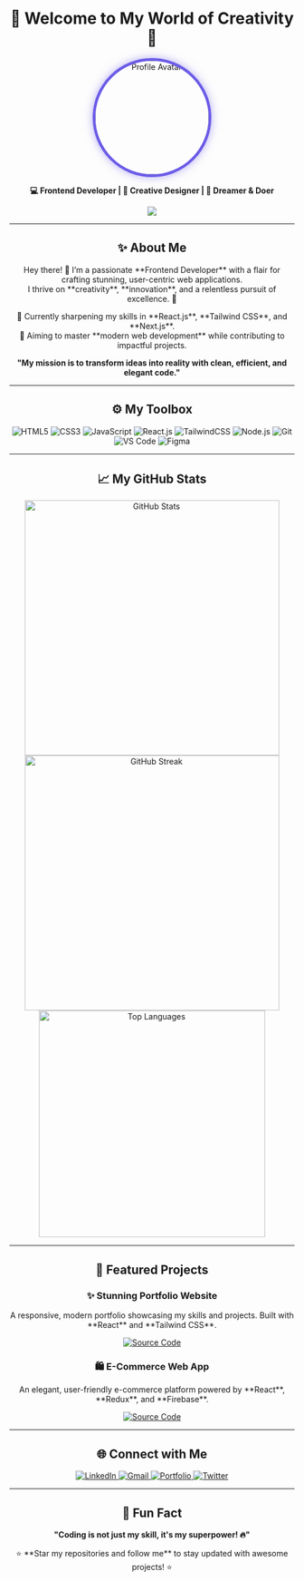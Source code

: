 <h1 align="center">🌟 Welcome to My World of Creativity 🌟</h1>

<p align="center">
  <img src=https://avatars.githubusercontent.com/u/57359405?v=4 alt="Profile Avatar" width="200" style="border-radius: 50%; border: 5px solid #6c5ce7; box-shadow: 0 0 15px rgba(108, 92, 231, 0.5);"/>
</p>

<p align="center">
  <b>💻 Frontend Developer | 🎨 Creative Designer | 🌈 Dreamer & Doer</b>
</p>

<p align="center">
  <img src="https://readme-typing-svg.herokuapp.com?font=Fira+Code&size=28&pause=1000&color=F39C12&center=true&vCenter=true&width=600&lines=I+Create+Beautiful+Web+Experiences!;Coding+with+Passion+and+Perfection!;Your+Next+Frontend+Expert!;Let's+Build+Something+Awesome!"/>
</p>

---

<h2 align="center">✨ About Me</h2>

<p align="center">
  Hey there! 👋 I’m a passionate **Frontend Developer** with a flair for crafting stunning, user-centric web applications. <br>
  I thrive on **creativity**, **innovation**, and a relentless pursuit of excellence. 🚀  
</p>

<p align="center">
  🌱 Currently sharpening my skills in **React.js**, **Tailwind CSS**, and **Next.js**. <br>
  🎯 Aiming to master **modern web development** while contributing to impactful projects.  
</p>

<p align="center">
  <b>"My mission is to transform ideas into reality with clean, efficient, and elegant code."</b>
</p>

---

<h2 align="center">⚙️ My Toolbox</h2>

<div align="center">
  <img src="https://img.shields.io/badge/Code-HTML5-%23E34F26?style=for-the-badge&logo=html5&logoColor=white" alt="HTML5"/>
  <img src="https://img.shields.io/badge/Code-CSS3-%231572B6?style=for-the-badge&logo=css3&logoColor=white" alt="CSS3"/>
  <img src="https://img.shields.io/badge/Code-JavaScript-%23F7DF1E?style=for-the-badge&logo=javascript&logoColor=black" alt="JavaScript"/>
  <img src="https://img.shields.io/badge/Library-React-%2361DAFB?style=for-the-badge&logo=react&logoColor=black" alt="React.js"/>
  <img src="https://img.shields.io/badge/Framework-TailwindCSS-%2338B2AC?style=for-the-badge&logo=tailwind-css&logoColor=white" alt="TailwindCSS"/>
  <img src="https://img.shields.io/badge/Backend-Node.js-%23339933?style=for-the-badge&logo=node.js&logoColor=white" alt="Node.js"/>
  <img src="https://img.shields.io/badge/Version_Control-Git-%23F05032?style=for-the-badge&logo=git&logoColor=white" alt="Git"/>
  <img src="https://img.shields.io/badge/Editor-VS_Code-%23007ACC?style=for-the-badge&logo=visual-studio-code&logoColor=white" alt="VS Code"/>
  <img src="https://img.shields.io/badge/Design-Figma-%23F24E1E?style=for-the-badge&logo=figma&logoColor=white" alt="Figma"/>
</div>

---

<h2 align="center">📈 My GitHub Stats</h2>

<div align="center">
  <img src="https://github-readme-stats.vercel.app/api?username=your-github-username&show_icons=true&theme=radical" alt="GitHub Stats" width="450"/>
  <img src="https://github-readme-streak-stats.herokuapp.com/?user=your-github-username&theme=radical" alt="GitHub Streak" width="450"/>
  <img src="https://github-readme-stats.vercel.app/api/top-langs/?username=your-github-username&layout=compact&theme=radical" alt="Top Languages" width="400"/>
</div>

---

<h2 align="center">🎨 Featured Projects</h2>

<div align="center">
  <h3>✨ Stunning Portfolio Website</h3>
  <p>A responsive, modern portfolio showcasing my skills and projects. Built with **React** and **Tailwind CSS**.</p>
  <a href="https://github.com/your-github-username/portfolio" target="_blank">
    <img src="https://img.shields.io/badge/Source_Code-%23000000.svg?style=for-the-badge&logo=github&logoColor=white" alt="Source Code"/>
  </a>

  <h3>🛍️ E-Commerce Web App</h3>
  <p>An elegant, user-friendly e-commerce platform powered by **React**, **Redux**, and **Firebase**.</p>
  <a href="https://github.com/your-github-username/ecommerce" target="_blank">
    <img src="https://img.shields.io/badge/Source_Code-%23000000.svg?style=for-the-badge&logo=github&logoColor=white" alt="Source Code"/>
  </a>
</div>

---

<h2 align="center">🌐 Connect with Me</h2>

<p align="center">
  <a href="https://linkedin.com/in/yourprofile" target="_blank">
    <img src="https://img.shields.io/badge/LinkedIn-%230077B5.svg?style=for-the-badge&logo=linkedin&logoColor=white" alt="LinkedIn"/>
  </a>
  <a href="mailto:your-email@example.com" target="_blank">
    <img src="https://img.shields.io/badge/Email-%23D14836.svg?style=for-the-badge&logo=gmail&logoColor=white" alt="Gmail"/>
  </a>
  <a href="https://your-portfolio.com" target="_blank">
    <img src="https://img.shields.io/badge/Portfolio-%23000000.svg?style=for-the-badge&logo=firefox&logoColor=white" alt="Portfolio"/>
  </a>
  <a href="https://twitter.com/yourprofile" target="_blank">
    <img src="https://img.shields.io/badge/Twitter-%231DA1F2.svg?style=for-the-badge&logo=twitter&logoColor=white" alt="Twitter"/>
  </a>
</p>

---

<h2 align="center">🎯 Fun Fact</h2>

<p align="center">
  <b>"Coding is not just my skill, it's my superpower! 🔥"</b>
</p>

<p align="center">
  ⭐️ **Star my repositories and follow me** to stay updated with awesome projects! ⭐️
</p>
